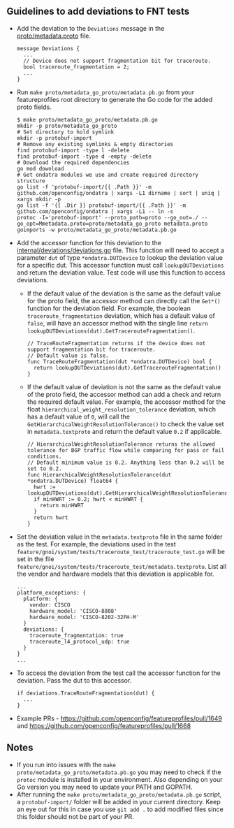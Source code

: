 ## Guidelines to add deviations to FNT tests

* Add the deviation to the `Deviations` message in the [proto/metadata.proto](https://github.com/openconfig/featureprofiles/blob/main/proto/metadata.proto) file.

  ```
  message Deviations {
    ...
    // Device does not support fragmentation bit for traceroute.
    bool traceroute_fragmentation = 2;
    ...
  }
  ```

* Run `make proto/metadata_go_proto/metadata.pb.go` from your featureprofiles root directory to generate the Go code for the added proto fields.

  ```
  $ make proto/metadata_go_proto/metadata.pb.go
  mkdir -p proto/metadata_go_proto
  # Set directory to hold symlink
  mkdir -p protobuf-import
  # Remove any existing symlinks & empty directories
  find protobuf-import -type l -delete
  find protobuf-import -type d -empty -delete
  # Download the required dependencies
  go mod download
  # Get ondatra modules we use and create required directory structure
  go list -f 'protobuf-import/{{ .Path }}' -m github.com/openconfig/ondatra | xargs -L1 dirname | sort | uniq | xargs mkdir -p
  go list -f '{{ .Dir }} protobuf-import/{{ .Path }}' -m github.com/openconfig/ondatra | xargs -L1 -- ln -s
  protoc -I='protobuf-import' --proto_path=proto --go_out=./ --go_opt=Mmetadata.proto=proto/metadata_go_proto metadata.proto
  goimports -w proto/metadata_go_proto/metadata.pb.go
  ```

* Add the accessor function for this deviation to the [internal/deviations/deviations.go](https://github.com/openconfig/featureprofiles/blob/main/internal/deviations/deviations.go) file. This function will need to accept a parameter `dut` of type `*ondatra.DUTDevice` to lookup the deviation value for a specific dut. This accessor function must call `lookupDUTDeviations` and return the deviation value. Test code will use this function to access deviations.
	* If the default value of the deviation is the same as the default value for the proto field, the accessor method can directly call the `Get*()` function for the deviation field. For example, the boolean `traceroute_fragmentation` deviation, which has a default value of `false`, will have an accessor method with the single line `return lookupDUTDeviations(dut).GetTracerouteFragmentation()`.

	  ```
	  // TraceRouteFragmentation returns if the device does not support fragmentation bit for traceroute.
	  // Default value is false.
	  func TraceRouteFragmentation(dut *ondatra.DUTDevice) bool {
	    return lookupDUTDeviations(dut).GetTracerouteFragmentation()
	  }
	  ```

	* If the default value of deviation is not the same as the default value of the proto field, the accessor method can add a check and return the required default value. For example, the accessor method for the float `hierarchical_weight_resolution_tolerance` deviation, which has a default value of `0`, will call the `GetHierarchicalWeightResolutionTolerance()` to check the value set in `metadata.textproto` and return the default value `0.2` if applicable.

	  ```
	  // HierarchicalWeightResolutionTolerance returns the allowed tolerance for BGP traffic flow while comparing for pass or fail conditions.
	  // Default minimum value is 0.2. Anything less than 0.2 will be set to 0.2.
	  func HierarchicalWeightResolutionTolerance(dut *ondatra.DUTDevice) float64 {
	    hwrt := lookupDUTDeviations(dut).GetHierarchicalWeightResolutionTolerance()
	    if minHWRT := 0.2; hwrt < minHWRT {
          return minHWRT
	    }
	    return hwrt
	  }
	  ```

* Set the deviation value in the `metadata.textproto` file in the same folder as the test. For example, the deviations used in the test `feature/gnoi/system/tests/traceroute_test/traceroute_test.go` will be set in the file `feature/gnoi/system/tests/traceroute_test/metadata.textproto`. List all the vendor and hardware models that this deviation is applicable for.

  ```
  ...
  platform_exceptions: {
    platform: {
      vendor: CISCO
      hardware_model: 'CISCO-8808'
      hardware_model: 'CISCO-8202-32FH-M'
    }
    deviations: {
      traceroute_fragmentation: true
      traceroute_l4_protocol_udp: true
    }
  }
  ...
  ```

* To access the deviation from the test call the accessor function for the deviation. Pass the dut to this accessor.

  ```
  if deviations.TraceRouteFragmentation(dut) {
    ...
  }
  ```

* Example PRs - https://github.com/openconfig/featureprofiles/pull/1649 and
  https://github.com/openconfig/featureprofiles/pull/1668

## Notes
* If you run into issues with the `make proto/metadata_go_proto/metadata.pb.go` you may need to check if the `protoc` module is installed in your environment. Also depending on your Go version you may need to update your PATH and GOPATH.
* After running the `make proto/metadata_go_proto/metadata.pb.go` script, a `protobuf-import/` folder will be added in your current directory. Keep an eye out for this in case you use `git add .` to add modified files since this folder should not be part of your PR.
